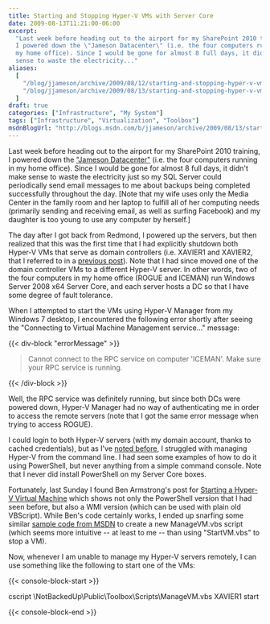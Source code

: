 ```yaml
---
title: Starting and Stopping Hyper-V VMs with Server Core
date: 2009-08-13T11:21:00-06:00
excerpt:
  "Last week before heading out to the airport for my SharePoint 2010 training,
  I powered down the \"Jameson Datacenter\" (i.e. the four computers running in
  my home office). Since I would be gone for almost 8 full days, it didn't make
  sense to waste the electricity..."
aliases:
  [
    "/blog/jjameson/archive/2009/08/12/starting-and-stopping-hyper-v-vms-with-server-core.aspx",
    "/blog/jjameson/archive/2009/08/13/starting-and-stopping-hyper-v-vms-with-server-core.aspx",
  ]
draft: true
categories: ["Infrastructure", "My System"]
tags: ["Infrastructure", "Virtualization", "Toolbox"]
msdnBlogUrl: "http://blogs.msdn.com/b/jjameson/archive/2009/08/13/starting-and-stopping-hyper-v-vms-with-server-core.aspx"
---
```


Last week before heading out to the airport for my SharePoint 2010 training, I
powered down the
["Jameson Datacenter"](/blog/jjameson/2009/09/14/the-jameson-datacenter) (i.e.
the four computers running in my home office). Since I would be gone for almost
8 full days, it didn't make sense to waste the electricity just so my SQL Server
could periodically send email messages to me about backups being completed
successfully throughout the day. [Note that my wife uses only the Media Center
in the family room and her laptop to fulfill all of her computing needs
(primarily sending and receiving email, as well as surfing Facebook) and my
daughter is too young to use any computer by herself.]

The day after I got back from Redmond, I powered up the servers, but then
realized that this was the first time that I had explicitly shutdown both
Hyper-V VMs that serve as domain controllers (i.e. XAVIER1 and XAVIER2, that I
referred to in a
[previous post](/blog/jjameson/2008/11/05/server-core-installation-accessing-windows-in-notification-period)).
Note that I had since moved one of the domain controller VMs to a different
Hyper-V server. In other words, two of the four computers in my home office
(ROGUE and ICEMAN) run Windows Server 2008 x64 Server Core, and each server
hosts a DC so that I have some degree of fault tolerance.

When I attempted to start the VMs using Hyper-V Manager from my Windows 7
desktop, I encountered the following error shortly after seeing the "Connecting
to Virtual Machine Management service..." message:

{{< div-block "errorMessage" >}}

> Cannot connect to the RPC service on computer 'ICEMAN'. Make sure your RPC
> service is running.

{{< /div-block >}}

Well, the RPC service was definitely running, but since both DCs were powered
down, Hyper-V Manager had no way of authenticating me in order to access the
remote servers (note that I got the same error message when trying to access
ROGUE).

I could login to both Hyper-V servers (with my domain account, thanks to cached
credentials), but as I've
[noted before](/blog/jjameson/2008/08/28/some-gotchas-with-remote-administration-of-hyper-v),
I struggled with managing Hyper-V from the command line. I had seen some
examples of how to do it using PowerShell, but never anything from a simple
command console. Note that I never did install PowerShell on my Server Core
boxes.

Fortunately, last Sunday I found Ben Armstrong's post for
[Starting a Hyper-V Virtual Machine](http://blogs.msdn.com/virtual_pc_guy/archive/2008/01/29/starting-a-hyper-v-virtual-machine.aspx)
which shows not only the PowerShell version that I had seen before, but also a
WMI version (which can be used with plain old VBScript). While Ben's code
certainly works, I ended up snarfing some similar
[sample code from MSDN](http://msdn.microsoft.com/en-us/library/cc723874%28VS.85%29.aspx)
to create a new ManageVM.vbs script (which seems more intuitive -- at least to
me -- than using "StartVM.vbs" to stop a VM).

Now, whenever I am unable to manage my Hyper-V servers remotely, I can use
something like the following to start one of the VMs:

{{< console-block-start >}}

cscript \NotBackedUp\Public\Toolbox\Scripts\ManageVM.vbs XAVIER1 start

{{< console-block-end >}}
